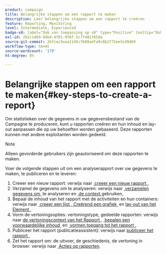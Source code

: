 ```yaml
---
product: campaign
title: Belangrijke stappen om een rapport te maken
description: Leer belangrijke stappen om een rapport te creëren
feature: Reporting, Monitoring
level: Intermediate, Experienced
badge-v8: label="Ook van toepassing op v8" type="Positive" tooltip="Ook van toepassing op campagne v8"
exl-id: 262c1469-94b4-4f81-9f6f-5c7f481765da
source-git-commit: 2bfcec5eaa1145cfb88adfa9c8b2f72ee3cd9469
workflow-type: tm+mt
source-wordcount: '179'
ht-degree: 0%

---
```


# Belangrijke stappen om een rapport te maken{#key-steps-to-create-a-report}



Om statistieken over de gegevens in uw gegevensbestand van de Campagne te produceren, kunt u rapporten creëren en hun inhoud en lay-out aanpassen die op uw behoeften worden gebaseerd. Deze rapporten kunnen met andere exploitanten worden gedeeld.

>[!NOTE]
>
>Alleen gevorderde gebruikers zijn geautoriseerd om deze rapporten te maken.

Voer de volgende stappen uit om een analyserapport over uw gegevens te maken, te publiceren en te leveren:

1. Creeer een nieuw rapport: verwijs naar [&#x200B; creeer een nieuw rapport &#x200B;](../../reporting/using/creating-a-new-report.md),
1. Verzamel de gegevens om te analyseren: verwijs naar [&#x200B; verzamelen gegevens om &#x200B;](../../reporting/using/collecting-data-to-analyze.md) te analyseren en [&#x200B; de context &#x200B;](../../reporting/using/using-the-context.md) gebruiken,
1. Bepaal de inhoud van het rapport met de activiteiten en hun containers: verwijs naar [&#x200B; creeer een lijst &#x200B;](../../reporting/using/creating-a-table.md), [&#x200B; Creërend een grafiek &#x200B;](../../reporting/using/creating-a-chart.md) en [&#x200B; lay-out van het Element &#x200B;](../../reporting/using/element-layout.md),
1. Vorm de vertoningsopties: vertoningstype, gedeelde rapporten: verwijs naar [&#x200B; de vertoningscontext van het Rapport &#x200B;](../../reporting/using/configuring-access-to-the-report.md#report-display-context), [&#x200B; bepalen een voorwaardelijke inhoud &#x200B;](../../reporting/using/defining-a-conditional-content.md) en [&#x200B; vormen toegang tot het rapport &#x200B;](../../reporting/using/configuring-access-to-the-report.md),
1. Publiceer het rapport (publicatieassistent): verwijs naar [&#x200B; publiceer het rapport &#x200B;](../../reporting/using/configuring-access-to-the-report.md#publishing-the-report),
1. Zet het rapport om: de uitvoer, de geschiedenis, de vertoning in browser: verwijs naar [&#x200B; Acties op rapporten &#x200B;](../../reporting/using/actions-on-reports.md).
